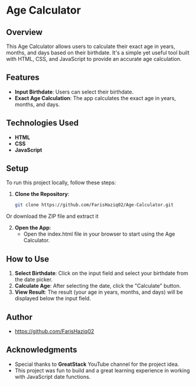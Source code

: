 # Age Calculator

## Overview
This Age Calculator allows users to calculate their exact age in years, months, and days based on their birthdate. It's a simple yet useful tool built with HTML, CSS, and JavaScript to provide an accurate age calculation.

## Features
- **Input Birthdate**: Users can select their birthdate.
- **Exact Age Calculation**: The app calculates the exact age in years, months, and days.

## Technologies Used
- **HTML**
- **CSS**
- **JavaScript**

## Setup
To run this project locally, follow these steps:

1. **Clone the Repository**:
   ```bash
   git clone https://github.com/FarisHaziq02/Age-Calculator.git
Or download the ZIP file and extract it

2. **Open the App**:
   - Open the index.html file in your browser to start using the Age Calculator.
  
## How to Use
1. **Select Birthdate**: Click on the input field and select your birthdate from the date picker.
2. **Calculate Age**: After selecting the date, click the "Calculate" button.
3. **View Result**: The result (your age in years, months, and days) will be displayed below the input field.

## Author
- https://github.com/FarisHaziq02

## Acknowledgments
- Special thanks to **GreatStack** YouTube channel for the project idea.
- This project was fun to build and a great learning experience in working with JavaScript date functions.
